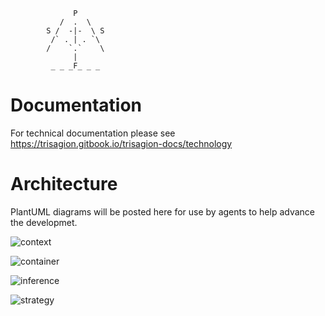 ```
              P
           /  .  \
        S /  -|-  \ S 
         /` . | . `\
        /    `.`    \
              |   
         _ _ _F_ _ _
```
# Documentation

For technical documentation please see https://trisagion.gitbook.io/trisagion-docs/technology

# Architecture

PlantUML diagrams will be posted here for use by agents to help advance the developmet.

![context](https://www.plantuml.com/plantuml/proxy?cache=no&src=https://raw.githubusercontent.com/tttrisagion/3T/refs/heads/main/level-1-context.puml)

![container](https://www.plantuml.com/plantuml/proxy?cache=no&src=https://raw.githubusercontent.com/tttrisagion/3T/refs/heads/main/level-2-container.puml)

![inference](https://www.plantuml.com/plantuml/proxy?cache=no&src=https://raw.githubusercontent.com/tttrisagion/3T/refs/heads/main/level-3-inference.puml)

![strategy](https://www.plantuml.com/plantuml/proxy?cache=no&src=https://raw.githubusercontent.com/tttrisagion/3T/refs/heads/main/level-3-strategy-runner.puml)
